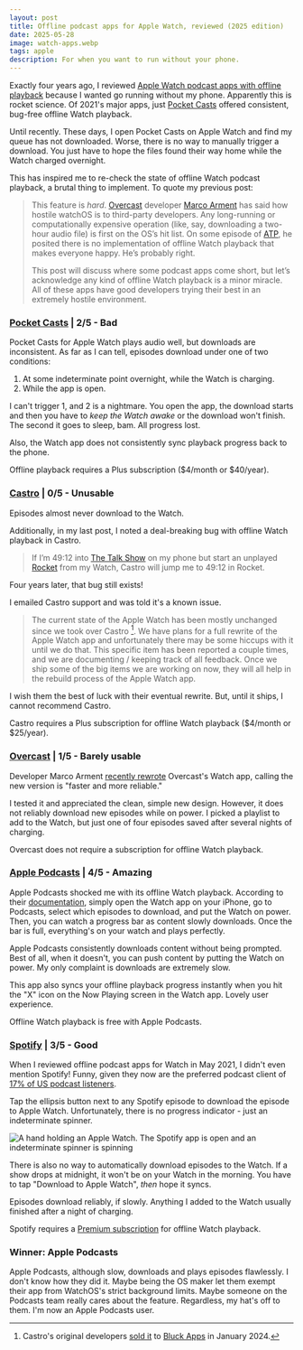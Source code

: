 ```yaml
---
layout: post
title: Offline podcast apps for Apple Watch, reviewed (2025 edition)
date: 2025-05-28
image: watch-apps.webp
tags: apple
description: For when you want to run without your phone.
---
```


Exactly four years ago, I reviewed [Apple Watch podcast apps with offline playback](/blog/offline-podcast-watch-apps-ranked) because I wanted go running without my phone. Apparently this is rocket science. Of 2021's major apps, just [Pocket Casts](https://apps.apple.com/us/app/pocket-casts/id414834813) offered consistent, bug-free offline Watch playback.

Until recently. These days, I open Pocket Casts on Apple Watch and find my queue has not downloaded. Worse, there is no way to manually trigger a download. You just have to hope the files found their way home while the Watch charged overnight.

This has inspired me to re-check the state of offline Watch podcast playback, a brutal thing to implement. To quote my previous post:

> This feature is _hard_. [Overcast](https://overcast.fm) developer [Marco Arment](https://mastodon.social/@marcoarment) has said how hostile watchOS is to third-party developers. Any long-running or computationally expensive operation (like, say, downloading a two-hour audio file) is first on the OS’s hit list. On some episode of [ATP](https://atp.fm), he posited there is no implementation of offline Watch playback that makes everyone happy. He’s probably right.
>
> This post will discuss where some podcast apps come short, but let’s acknowledge any kind of offline Watch playback is a minor miracle. All of these apps have good developers trying their best in an extremely hostile environment.

### [Pocket Casts](https://apps.apple.com/us/app/pocket-casts/id414834813) | 2/5 - Bad

Pocket Casts for Apple Watch plays audio well, but downloads are inconsistent. As far as I can tell, episodes download under one of two conditions:

1. At some indeterminate point overnight, while the Watch is charging.
2. While the app is open.

I can't trigger 1, and 2 is a nightmare. You open the app, the download starts and then you have to _keep the Watch awake_ or the download won't finish. The second it goes to sleep, bam. All progress lost.

Also, the Watch app does not consistently sync playback progress back to the phone.

Offline playback requires a Plus subscription ($4/month or $40/year).

### [Castro](https://apps.apple.com/us/app/castro-podcast-player/id1080840241) | 0/5 - Unusable

Episodes almost never download to the Watch.

Additionally, in my last post, I noted a deal-breaking bug with offline Watch playback in Castro.

> If I’m 49:12 into [The Talk Show](https://daringfireball.net/thetalkshow/) on my phone but start an unplayed [Rocket](https://www.relay.fm/rocket) from my Watch, Castro will jump me to 49:12 in Rocket.

Four years later, that bug still exists!

I emailed Castro support and was told it's a known issue.

> The current state of the Apple Watch has been mostly unchanged since we took over Castro [^1]. We have plans for a full rewrite of the Apple Watch app and unfortunately there may be some hiccups with it until we do that. This specific item has been reported a couple times, and we are documenting / keeping track of all feedback. Once we ship some of the big items we are working on now, they will all help in the rebuild process of the Apple Watch app.

[^1]: Castro's original developers [sold it](https://techcrunch.com/2024/01/31/podcast-app-castro-now-owned-by-indie-developer-bluck-apps/) to [Bluck Apps](https://x.com/bluckapps) in January 2024.

I wish them the best of luck with their eventual rewrite. But, until it ships, I cannot recommend Castro.

Castro requires a Plus subscription for offline Watch playback ($4/month or $25/year).

### [Overcast](https://apps.apple.com/us/app/overcast/id888422857) | 1/5 - Barely usable

Developer Marco Arment [recently rewrote](https://mastodon.social/@overcastfm/114540464654803004) Overcast's Watch app, calling the new version is "faster and more reliable."

I tested it and appreciated the clean, simple new design. However, it does not reliably download new episodes while on power. I picked a playlist to add to the Watch, but just one of four episodes saved after several nights of charging.

Overcast does not require a subscription for offline Watch playback.

### [Apple Podcasts](https://www.apple.com/apple-podcasts/) | 4/5 - Amazing

Apple Podcasts shocked me with its offline Watch playback. According to their [documentation](https://support.apple.com/guide/watch/add-podcasts-apd14ab6460c/watchos), simply open the Watch app on your iPhone, go to Podcasts, select which episodes to download, and put the Watch on power. Then, you can watch a progress bar as content slowly downloads. Once the bar is full, everything's on your watch and plays perfectly.

Apple Podcasts consistently downloads content without being prompted. Best of all, when it doesn't, you can push content by putting the Watch on power. My only complaint is downloads are extremely slow.

This app also syncs your offline playback progress instantly when you hit the "X" icon on the Now Playing screen in the Watch app. Lovely user experience.

Offline Watch playback is free with Apple Podcasts.

### [Spotify](https://open.spotify.com) | 3/5 - Good

When I reviewed offline podcast apps for Watch in May 2021, I didn't even mention Spotify! Funny, given they now are the preferred podcast client of [17% of US podcast listeners](https://backlinko.com/podcast-stats).

Tap the ellipsis button next to any Spotify episode to download the episode to Apple Watch. Unfortunately, there is no progress indicator - just an indeterminate spinner.

![A hand holding an Apple Watch. The Spotify app is open and an indeterminate spinner is spinning](spin.webp)

There is also no way to automatically download episodes to the Watch. If a show drops at midnight, it won't be on your Watch in the morning. You have to tap "Download to Apple Watch", _then_ hope it syncs.

Episodes download reliably, if slowly. Anything I added to the Watch usually finished after a night of charging.

Spotify requires a [Premium subscription](https://www.spotify.com/us/premium/) for offline Watch playback.

### Winner: Apple Podcasts

Apple Podcasts, although slow, downloads and plays episodes flawlessly. I don't know how they did it. Maybe being the OS maker let them exempt their app from WatchOS's strict background limits. Maybe someone on the Podcasts team really cares about the feature. Regardless, my hat's off to them. I'm now an Apple Podcasts user.
